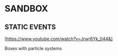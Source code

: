 # SANDBOX

## STATIC EVENTS

[https://www.youtube.com/watch?v=Jrwr6Yk_044&]

Boxes with particle systems

